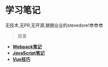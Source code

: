 # 学习笔记
无技术,无PR,无开源,兢兢业业的stevedore!😎😎😎
> 目录
* **[Webpack笔记](./webpack笔记/webpack.md)**
* **[JavaScript笔记](./javascript奇技淫巧)**
* **[Vue技巧](./Vue技巧)**
